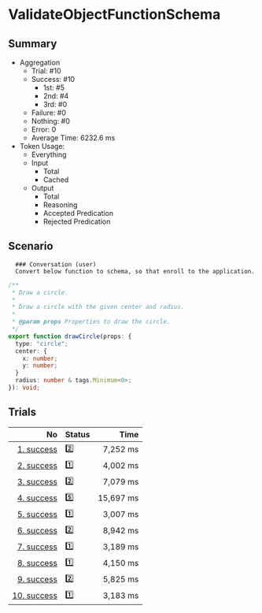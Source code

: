 # ValidateObjectFunctionSchema
## Summary
  - Aggregation
    - Trial: #10
    - Success: #10
      - 1st: #5
      - 2nd: #4
      - 3rd: #0
    - Failure: #0
    - Nothing: #0
    - Error: 0
    - Average Time: 6232.6 ms
  - Token Usage:
    - Everything
    - Input
      - Total
      - Cached
    - Output
      - Total
      - Reasoning
      - Accepted Predication
      - Rejected Predication

## Scenario
      ### Conversation (user)
      Convert below function to schema, so that enroll to the application.

```ts
/**
 * Draw a circle.
 *
 * Draw a circle with the given center and radius.
 *
 * @param props Properties to draw the circle.
 */
export function drawCircle(props: {
  type: "circle";
  center: {
    x: number;
    y: number;
  }
  radius: number & tags.Minimum<0>;
}): void;
```

## Trials
No | Status | Time
---:|:-------|------:
[1. success](./trials/1.success.json) | 2️⃣ | 7,252 ms
[2. success](./trials/2.success.json) | 1️⃣ | 4,002 ms
[3. success](./trials/3.success.json) | 2️⃣ | 7,079 ms
[4. success](./trials/4.success.json) | 5️⃣ | 15,697 ms
[5. success](./trials/5.success.json) | 1️⃣ | 3,007 ms
[6. success](./trials/6.success.json) | 2️⃣ | 8,942 ms
[7. success](./trials/7.success.json) | 1️⃣ | 3,189 ms
[8. success](./trials/8.success.json) | 1️⃣ | 4,150 ms
[9. success](./trials/9.success.json) | 2️⃣ | 5,825 ms
[10. success](./trials/10.success.json) | 1️⃣ | 3,183 ms